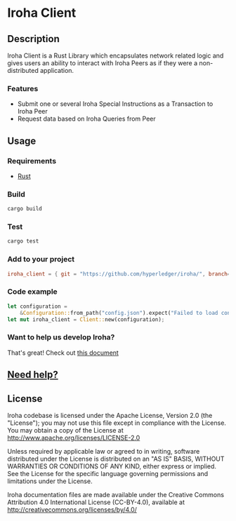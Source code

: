 # Iroha Client

## Description

Iroha Client is a Rust Library which encapsulates network related logic and gives users
an ability to interact with Iroha Peers as if they were a non-distributed application.

### Features

* Submit one or several Iroha Special Instructions as a Transaction to Iroha Peer
* Request data based on Iroha Queries from Peer

## Usage

### Requirements

* [Rust](https://www.rust-lang.org/learn/get-started)

### Build

```bash
cargo build
```

### Test

```bash
cargo test
```

### Add to your project

```toml
iroha_client = { git = "https://github.com/hyperledger/iroha/", branch="iroha2-dev" }
```

### Code example

```rust
let configuration =
    &Configuration::from_path("config.json").expect("Failed to load configuration.");
let mut iroha_client = Client::new(configuration);
```

### Want to help us develop Iroha?

That's great! 
Check out [this document](https://github.com/hyperledger/iroha/blob/iroha2-dev/CONTRIBUTING.md)

## [Need help?](https://github.com/hyperledger/iroha/blob/iroha2-dev/CONTRIBUTING.md#contact)

## License

Iroha codebase is licensed under the Apache License,
Version 2.0 (the "License"); you may not use this file except
in compliance with the License. You may obtain a copy of the
License at http://www.apache.org/licenses/LICENSE-2.0

Unless required by applicable law or agreed to in writing, software
distributed under the License is distributed on an "AS IS" BASIS,
WITHOUT WARRANTIES OR CONDITIONS OF ANY KIND, either express or implied.
See the License for the specific language governing permissions and
limitations under the License.

Iroha documentation files are made available under the Creative Commons
Attribution 4.0 International License (CC-BY-4.0), available at
http://creativecommons.org/licenses/by/4.0/

